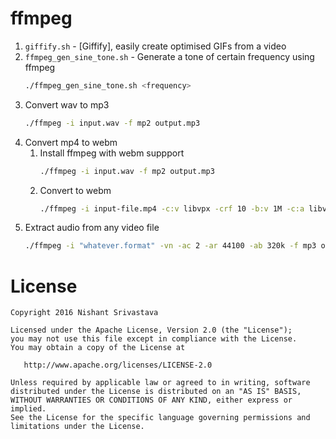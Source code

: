 # ffmpeg

1. `giffify.sh` - [Giffify], easily create optimised GIFs from a video
2. `ffmpeg_gen_sine_tone.sh` - Generate a tone of certain frequency using ffmpeg
    ```bash
    ./ffmpeg_gen_sine_tone.sh <frequency>

    ```
3. Convert wav to mp3
    ```bash
    ./ffmpeg -i input.wav -f mp2 output.mp3

    ```
4. Convert mp4 to webm
    1. Install ffmpeg with webm suppport
        ```bash
        ./ffmpeg -i input.wav -f mp2 output.mp3

        ```
    2. Convert to webm
        ```bash
        ./ffmpeg -i input-file.mp4 -c:v libvpx -crf 10 -b:v 1M -c:a libvorbis output-file.webm

        ```
5. Extract audio from any video file
    ```bash
    ./ffmpeg -i "whatever.format" -vn -ac 2 -ar 44100 -ab 320k -f mp3 output.mp3

    ```


License
=======

    Copyright 2016 Nishant Srivastava

    Licensed under the Apache License, Version 2.0 (the "License");
    you may not use this file except in compliance with the License.
    You may obtain a copy of the License at

       http://www.apache.org/licenses/LICENSE-2.0

    Unless required by applicable law or agreed to in writing, software
    distributed under the License is distributed on an "AS IS" BASIS,
    WITHOUT WARRANTIES OR CONDITIONS OF ANY KIND, either express or implied.
    See the License for the specific language governing permissions and
    limitations under the License.


